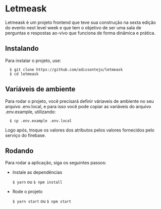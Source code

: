 # Letmeask

Letmeask é um projeto frontend que teve sua construção na sexta edição do evento next level week e que tem o objetivo de ser uma sala de perguntas e respostas ao-vivo que funciona de forma dinâmica e prática.

## Instalando

Para instalar o projeto, use:

```shell
  $ git clone https://github.com/adissontejo/letmeask
  $ cd letmeask
```

## Variáveis de ambiente

Para rodar o projeto, você precisará definir váriaveis de ambiente no seu arquivo .env.local, e para isso você pode copiar as variáveis do arquivo .env.example, utilizando:

```shell
  $ cp .env.example .env.local
```

Logo após, troque os valores dos atributos pelos valores fornecidos pelo serviço do firebase.

## Rodando

Para rodar a aplicação, siga os seguintes passos:

- Instale as dependências

  `$ yarn` ou `$ npm install`

- Rode o projeto

  `$ yarn start` ou `$ npm start`
